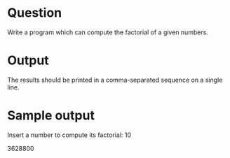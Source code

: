 # Question
Write a program which can compute the factorial of a given numbers.
# Output
The results should be printed in a comma-separated sequence on a single line.
# Sample output
Insert a number to compute its factorial: 10

3628800
